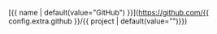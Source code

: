 [{{ name | default(value="GitHub") }}](https://github.com/{{ config.extra.github }}/{{ project | default(value="")}})